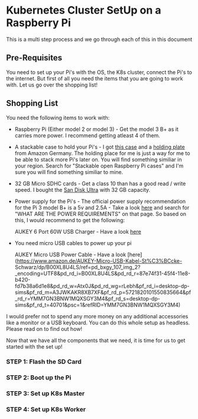 # Kubernetes Cluster SetUp on a Raspberry Pi 

This is a multi step process and we go through each of this in this document

## Pre-Requisites

You need to set up your Pi's with the OS, the K8s cluster, connect the Pi's to the internet. But first of all you need the items that you are going to work with. Let us go over the shopping list!

## Shopping List

You need the following items to work with:

* Raspberry Pi (Either model 2 or model 3) - Get the model 3 B+ as it carries more power. I recommend getting atleast 4 of them.

* A stackable case to hold your Pi's - I got [this case](https://www.amazon.de/H%C3%B6henverstellbares-stapelbares-Abstandsbolzen-Vullers-Tech/dp/B00NB1WPEE/ref=sr_1_1?ie=UTF8&qid=1524379184&sr=8-1&keywords=H%C3%B6henverstellbares+stapelbares+Raspberry+Pi+3%2C+Raspberry+Pi+2%2C+Raspberry+Pi+B%2B+Geh%C3%A4use+Glasklar) and a [holding plate](https://www.amazon.de/Zwischenplatte-Raspberry-Vullers-Tech-G-RP-BPC/dp/B00NB1WQZW/ref=sr_1_1?s=computers&ie=UTF8&qid=1524379276&sr=1-1&keywords=x+Zwischenplatte+f%C3%BCr+Raspberry+Pi+3%2C+Raspberry+Pi+2%2C+Raspberry+Pi+B%2B%2C+A%2B%2C+Vullers+Tech+Case+G-RP-BPC) from Amazon Germany. The holding place for me is just a way for me to be able to stack more Pi's later on. You will find something similiar in your region. Search for "Stackable open Raspberry Pi cases" and I'm sure you will find something similiar to mine.

* 32 GB Micro SDHC cards - Get a class 10 than has a good read / write speed. I bought the [San Disk Ultra](https://www.amazon.de/SanDisk-Ultra-microSDHC-Speicherkarte-Adapter/dp/B073S8LQSL/ref=sr_1_fkmr0_2?ie=UTF8&qid=1524379123&sr=8-2-fkmr0&keywords=micro+sdhc+card+san+dick) with 32 GB capacity.

* Power supply for the Pi's - The official power supply recommendation for the Pi 3 model B+ is a 5v and 2.5A - Take a look [here](https://www.raspberrypi.org/help/faqs/) and search for "WHAT ARE THE POWER REQUIREMENTS" on that page. So based on this, I would recommend to get the following:

  AUKEY 6 Port 60W USB Charger - Have a look [here](https://www.amazon.de/dp/B01EH11AS8/ref=pe_3044161_185740101_TE_item)

* You need micro USB cables to power up your pi

  AUKEY Micro USB Power Cable - Have a look [here](https://www.amazon.de/AUKEY-Micro-USB-Kabel-St%C3%BCcke-  Schwarz/dp/B00XL8U4LS/ref=pd_bxgy_107_img_2?_encoding=UTF8&pd_rd_i=B00XL8U4LS&pd_rd_r=87e74f31-45f4-11e8-b420-fd7b38a6d1e8&pd_rd_w=Atx0J&pd_rd_wg=rLebh&pf_rd_i=desktop-dp-sims&pf_rd_m=A3JWKAKR8XB7XF&pf_rd_p=5721820101550835664&pf_rd_r=YMM7GN3BNW1MQXSGY3M4&pf_rd_s=desktop-dp-sims&pf_rd_t=40701&psc=1&refRID=YMM7GN3BNW1MQXSGY3M4)

I would prefer not to spend any more money on any additional accessories like a monitor or a USB keyboard. You can do this whole setup as headless. Please read on to find out how!

Now that we have all the components that we need, it is time for us to get started with the set up!

### STEP 1: Flash the SD Card

### STEP 2: Boot up the Pi

### STEP 3: Set up K8s Master

### STEP 4: Set up K8s Worker
